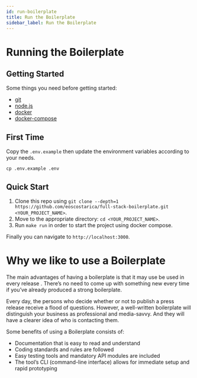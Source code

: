 ```yaml
---
id: run-boilerplate
title: Run the Boilerplate
sidebar_label: Run the Boilerplate
---
```


# Running the Boilerplate

## Getting Started

Some things you need before getting started:

- [git](https://git-scm.com/)
- [node.js](https://nodejs.org/es/)
- [docker](https://www.docker.com/)
- [docker-compose](https://docs.docker.com/compose/)

## First Time

Copy the `.env.example` then update the environment variables according to your needs.

```
cp .env.example .env
```

## Quick Start

1.  Clone this repo using `git clone --depth=1 https://github.com/eoscostarica/full-stack-boilerplate.git <YOUR_PROJECT_NAME>`.
2.  Move to the appropriate directory: `cd <YOUR_PROJECT_NAME>`.
3.  Run `make run` in order to start the project using docker compose.

Finally you can navigate to `http://localhost:3000`.

# Why we like to use a Boilerplate

The main advantages of having a  boilerplate is that it may use be used in every release . There’s no need to come up with something new every time if you’ve already produced a strong boilerplate.

Every day, the persons who decide whether or not to publish a press release receive a flood of questions. However, a well-written boilerplate will distinguish your business as professional and media-savvy. And they will have a clearer idea of who is contacting them.

Some benefits of using a Boilerplate consists of:

- Documentation that is easy to read and understand
- Coding standards and rules are followed
- Easy testing tools and mandatory API modules are included
- The tool’s CLI (command-line interface) allows for immediate setup and rapid prototyping
